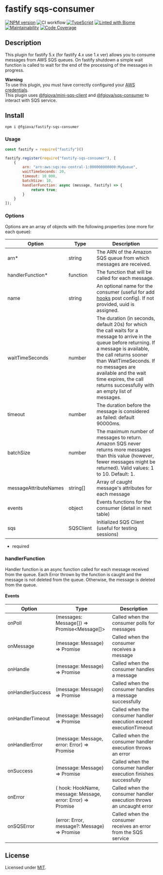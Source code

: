 # fastify sqs-consumer
[![NPM version](https://img.shields.io/npm/v/@fgiova/fastify-sqs-consumer.svg?style=flat)](https://www.npmjs.com/package/@fgiova/fastify-rest-gateway)
![CI workflow](https://github.com/fgiova/fastify-sqs-consumer/actions/workflows/node.js.yml/badge.svg)
[![TypeScript](https://img.shields.io/badge/%3C%2F%3E-TypeScript-%230074c1.svg)](http://www.typescriptlang.org/)
[![Linted with Biome](https://img.shields.io/badge/Linted_with-Biome-60a5fa?style=flat&logo=biome)](https://biomejs.dev)
[![Maintainability](https://qlty.sh/gh/fgiova/projects/fastify-sqs-consumer/maintainability.svg)](https://qlty.sh/gh/fgiova/projects/fastify-sqs-consumer)
[![Code Coverage](https://qlty.sh/gh/fgiova/projects/fastify-sqs-consumer/coverage.svg)](https://qlty.sh/gh/fgiova/projects/fastify-sqs-consumer)

## Description
This plugin for fastify 5.x (for fastify 4.x use 1.x ver) allows you to consume messages from AWS SQS queues.
On fastify shutdown a simple wait function is called to wait for the end of the processing of the messages in progress.

**Warning**<br>
To use this plugin, you must have correctly configured your [AWS credentials](https://docs.aws.amazon.com/sdk-for-javascript/v3/developer-guide/setting-credentials-node.html).<br>
This plugin uses [@fgiova/mini-sqs-client](https://www.npmjs.com/package/@fgiova/mini-sqs-client) and [@fgiova/sqs-consumer](https://www.npmjs.com/package/@fgiova/sqs-consumer) to interact with SQS service.

## Install
```bash
npm i @fgiova/fastify-sqs-consumer
```
### Usage
```js
const fastify = require("fastify")()

fastify.register(require("fastify-sqs-consumer"), [
    {
        arn: "arn:aws:sqs:eu-central-1:000000000000:MyQueue",
        waitTimeSeconds: 20,
        timeout: 10_000,
        batchSize: 10,
        handlerFunction: async (message, fastify) => {
            return true;
        }
    }
]);
```
### Options
Options are an array of objects with the following properties (one more for each queue):

| Option                | Type      | Description                                                                                                                                                                                                                                                                                                           |
|-----------------------|-----------|-----------------------------------------------------------------------------------------------------------------------------------------------------------------------------------------------------------------------------------------------------------------------------------------------------------------------|
| arn*                  | string    | The ARN of the Amazon SQS queue from which messages are received.                                                                                                                                                                                                                                                     |
| handlerFunction*      | function  | The function that will be called for each message.                                                                                                                                                                                                                                                                    |
| name                  | string    | An optional name for the consumer (useful for add [hooks](https://github.com/fgiova/sqs-consumer?tab=readme-ov-file#hooks) post config). If not provided, uuid is assigned.                                                                                                                                           |
| waitTimeSeconds       | number    | The duration (in seconds, default 20s) for which the call waits for a message to arrive in the queue before returning. If a message is available, the call returns sooner than WaitTimeSeconds. If no messages are available and the wait time expires, the call returns successfully with an empty list of messages. |
| timeout               | number    | The duration before the message is considered as failed: default 90000ms.                                                                                                                                                                                                                                             |
| batchSize             | number    | The maximum number of messages to return. Amazon SQS never returns more messages than this value (however, fewer messages might be returned). Valid values: 1 to 10. Default: 1.                                                                                                                                      |
| messageAttributeNames | string[]  | Array of caught message's attributes for each message                                                                                                                                                                                                                                                                 |
| events                | object    | Events functions for the consumer (detail in next table)                                                                                                                                                                                                                                                              |
| sqs                   | SQSClient | Initialized SQS Client (useful for testing sessions)                                                                                                                                                                                                                                                                  |

* required

### handlerFunction

Handler function is an async function called for each message received from the queue.
Each Error thrown by the function is caught and the message is not deleted from the queue.
Otherwise, the message is deleted from the queue. 

#### Events

| Option           | Type                                                                  | Description                                                         |
|------------------|-----------------------------------------------------------------------|---------------------------------------------------------------------|
| onPoll           | (messages: Message[]) => Promise<Message[]>                           | Called when the consumer polls for messages                         |
| onMessage        | (message: Message) => Promise<Message>                                | Called when the consumer receives a message                         |
| onHandle         | (message: Message) => Promise<Message>                                | Called when the consumer handles a message                          |
| onHandlerSuccess | (message: Message) => Promise<Message>                                | Called when the consumer handles a message successfully             |
| onHandlerTimeout | (message: Message) => Promise<Message>                                | Called when the consumer handler execution exceed executionTimeout  |
| onHandlerError   | (message: Message, error: Error) => Promise<Boolean>                  | Called when the consumer handler execution throws an error          |
| onSuccess        | (message: Message) => Promise<Message>                                | Called when the consumer handler execution finishes successfully    |
| onError          | ( hook: HookName, message: Message, error: Error) => Promise<Boolean> | Called when the consumer handler execution throws an uncaught error |
| onSQSError       | (error: Error, message?: Message) => Promise<void>                    | Called when the consumer receives an error from the SQS service     |

## License
Licensed under [MIT](./LICENSE).
